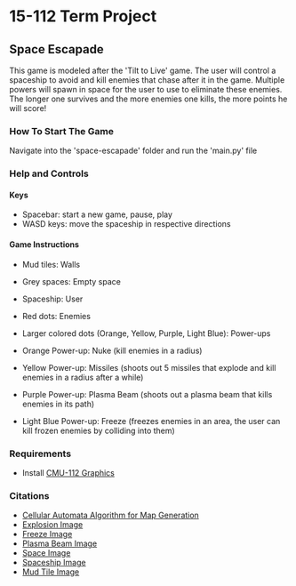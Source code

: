 # 15-112 Term Project

## Space Escapade

This game is modeled after the 'Tilt to Live' game. The user will control a spaceship to avoid and kill enemies that chase after it in the game. Multiple powers will spawn in space for the user to use to eliminate these enemies. The longer one survives and the more enemies one kills, the more points he will score!

### How To Start The Game

Navigate into the 'space-escapade' folder and run the 'main.py' file

### Help and Controls

#### Keys
* Spacebar: start a new game, pause, play
* WASD keys: move the spaceship in respective directions 

#### Game Instructions
* Mud tiles: Walls
* Grey spaces: Empty space
* Spaceship: User
* Red dots: Enemies
* Larger colored dots (Orange, Yellow, Purple, Light Blue): Power-ups

* Orange Power-up: Nuke (kill enemies in a radius)
* Yellow Power-up: Missiles (shoots out 5 missiles that explode and kill enemies in a radius after a while)
* Purple Power-up: Plasma Beam (shoots out a plasma beam that kills enemies in its path)
* Light Blue Power-up: Freeze (freezes enemies in an area, the user can kill frozen enemies by colliding into them)

### Requirements
* Install [CMU-112 Graphics](https://www.cs.cmu.edu/~112/notes/hw7.html)

### Citations
* [Cellular Automata Algorithm for Map Generation](https://code.tutsplus.com/generate-random-cave-levels-using-cellular-automata--gamedev-9664t)
* [Explosion Image](https://pngtree.com/freepng/cartoon-style-blasting-game-explosion-effect_6578925.html)
* [Freeze Image](https://www.shutterstock.com/image-vector/ice-button-frozen-frame-level-menu-2327744097)
* [Plasma Beam Image](https://www.freepik.com/premium-vector/cartoon-laser-gun-beam-alien-combat-weapon-rays-futuristic-shot-effect-destructive-plasma-flow-bomb-blaster-attack-explosion-vector-game-element_33104830.htm)
* [Space Image](https://science.nasa.gov/missions/hubble/hubble-beholds-brilliant-blue-star-cluster/)
* [Spaceship Image](https://www.vectorstock.com/royalty-free-vector/cute-little-spaceship-game-hero-in-pixel-art-vector-34466193)
* [Mud Tile Image](https://cartoonsmart.com/space-shooter-tile-set-royalty-free-game-art/)
